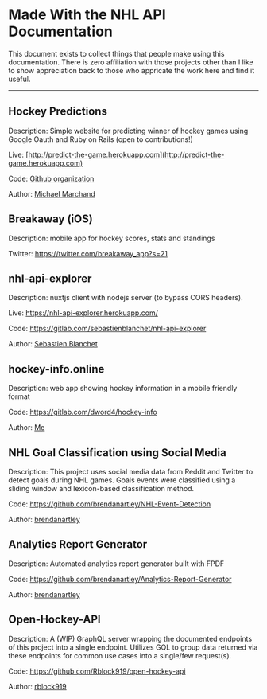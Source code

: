 # Made With the NHL API Documentation

This document exists to collect things that people make using this documentation. There is zero affiliation with those projects other than I like to show appreciation back to those who appricate the work here and find it useful.

---

## Hockey Predictions

Description: Simple website for predicting winner of hockey games using Google Oauth and Ruby on Rails (open to contributions!)

Live: [http://predict-the-game.herokuapp.com](http://predict-the-game.herokuapp.com)

Code: [Github organization](https://github.com/michaeldavidmarchand)

Author: [Michael Marchand]( https://github.com/marchandmd )

## Breakaway (iOS)

Description: mobile app for hockey scores, stats and standings

Twitter: https://twitter.com/breakaway_app?s=21

## nhl-api-explorer

Description: nuxtjs client with nodejs server (to bypass CORS headers).

Live: https://nhl-api-explorer.herokuapp.com/

Code: https://gitlab.com/sebastienblanchet/nhl-api-explorer

Author: [Sebastien Blanchet](https://gitlab.com/sebastienblanchet)

## hockey-info.online

Description: web app showing hockey information in a mobile friendly format

Code: https://gitlab.com/dword4/hockey-info

Author: [Me](https://gitlab.com/dword4)

## NHL Goal Classification using Social Media

Description: This project uses social media data from Reddit and Twitter to detect goals during NHL games. Goals events were classified using a sliding window and lexicon-based classification method.

Code: https://github.com/brendanartley/NHL-Event-Detection

Author: [brendanartley](https://github.com/brendanartley)

## Analytics Report Generator

Description: Automated analytics report generator built with FPDF

Code: https://github.com/brendanartley/Analytics-Report-Generator

Author: [brendanartley](https://github.com/brendanartley)

## Open-Hockey-API

Description: A (WIP) GraphQL server wrapping the documented endpoints of this project into a single endpoint. Utilizes GQL to group data returned via these endpoints for common use cases into a single/few request(s).

Code: https://github.com/Rblock919/open-hockey-api

Author: [rblock919](https://github.com/Rblock919)
